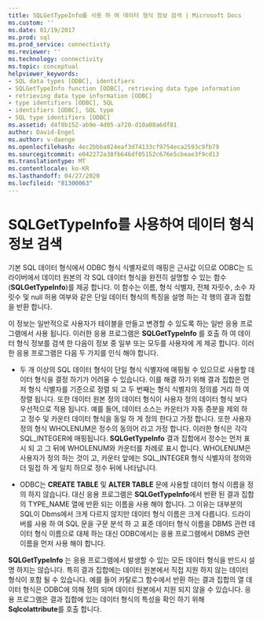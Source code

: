 ```yaml
---
title: SQLGetTypeInfo를 사용 하 여 데이터 형식 정보 검색 | Microsoft Docs
ms.custom: ''
ms.date: 01/19/2017
ms.prod: sql
ms.prod_service: connectivity
ms.reviewer: ''
ms.technology: connectivity
ms.topic: conceptual
helpviewer_keywords:
- SQL data types [ODBC], identifiers
- SQLGetTypeInfo function [ODBC], retrieving data type information
- retrieving data type information [ODBC]
- type identifiers [ODBC], SQL
- identifiers [ODBC], SQL type
- SQL type identifiers [ODBC]
ms.assetid: d4f8b152-ab9e-4d05-a720-d10a08a6df81
author: David-Engel
ms.author: v-daenge
ms.openlocfilehash: 4ec2bbba824eaf3d74133cf9754eca2593c9fb79
ms.sourcegitcommit: e042272a38fb646df05152c676e5cbeae3f9cd13
ms.translationtype: MT
ms.contentlocale: ko-KR
ms.lasthandoff: 04/27/2020
ms.locfileid: "81300063"
---
```

# <a name="retrieving-data-type-information-with-sqlgettypeinfo"></a>SQLGetTypeInfo를 사용하여 데이터 형식 정보 검색
기본 SQL 데이터 형식에서 ODBC 형식 식별자로의 매핑은 근사값 이므로 ODBC는 드라이버에서 데이터 원본의 각 SQL 데이터 형식을 완전히 설명할 수 있는 함수 (**SQLGetTypeInfo**)를 제공 합니다. 이 함수는 이름, 형식 식별자, 전체 자릿수, 소수 자릿수 및 null 허용 여부와 같은 단일 데이터 형식의 특징을 설명 하는 각 행의 결과 집합을 반환 합니다.  
  
 이 정보는 일반적으로 사용자가 테이블을 만들고 변경할 수 있도록 하는 일반 응용 프로그램에서 사용 됩니다. 이러한 응용 프로그램은 **SQLGetTypeInfo** 를 호출 하 여 데이터 형식 정보를 검색 한 다음이 정보 중 일부 또는 모두를 사용자에 게 제공 합니다. 이러한 응용 프로그램은 다음 두 가지를 인식 해야 합니다.  
  
-   두 개 이상의 SQL 데이터 형식이 단일 형식 식별자에 매핑될 수 있으므로 사용할 데이터 형식을 결정 하기가 어려울 수 있습니다. 이를 해결 하기 위해 결과 집합은 먼저 형식 식별자를 기준으로 정렬 되 고 두 번째는 형식 식별자의 정의를 거리 하 여 정렬 됩니다. 또한 데이터 원본 정의 데이터 형식이 사용자 정의 데이터 형식 보다 우선적으로 적용 됩니다. 예를 들어, 데이터 소스는 카운터가 자동 증분을 제외 하 고 정수 및 카운터 데이터 형식을 동일 하 게 정의 한다고 가정 합니다. 또한 사용자 정의 형식 WHOLENUM은 정수의 동의어 라고 가정 합니다. 이러한 형식은 각각 SQL_INTEGER에 매핑됩니다. **SQLGetTypeInfo** 결과 집합에서 정수는 먼저 표시 되 고 그 뒤에 WHOLENUM와 카운터를 차례로 표시 합니다. WHOLENUM은 사용자가 정의 하는 것이 고, 카운터 앞에는 SQL_INTEGER 형식 식별자의 정의와 더 밀접 하 게 일치 하므로 정수 뒤에 나타납니다.  
  
-   ODBC는 **CREATE TABLE** 및 **ALTER TABLE** 문에 사용할 데이터 형식 이름을 정의 하지 않습니다. 대신 응용 프로그램은 **SQLGetTypeInfo**에서 반환 된 결과 집합의 TYPE_NAME 열에 반환 되는 이름을 사용 해야 합니다. 그 이유는 대부분의 SQL이 Dbms에서 크게 다르지 않지만 데이터 형식 이름은 크게 다릅니다. 드라이버를 사용 하 여 SQL 문을 구문 분석 하 고 표준 데이터 형식 이름을 DBMS 관련 데이터 형식 이름으로 대체 하는 대신 ODBC에서는 응용 프로그램에서 DBMS 관련 이름을 먼저 사용 해야 합니다.  
  
 **SQLGetTypeInfo** 는 응용 프로그램에서 발생할 수 있는 모든 데이터 형식을 반드시 설명 하지는 않습니다. 특히 결과 집합에는 데이터 원본에서 직접 지원 하지 않는 데이터 형식이 포함 될 수 있습니다. 예를 들어 카탈로그 함수에서 반환 하는 결과 집합의 열 데이터 형식은 ODBC에 의해 정의 되며 데이터 원본에서 지원 되지 않을 수 있습니다. 응용 프로그램은 결과 집합에 있는 데이터 형식의 특성을 확인 하기 위해 **Sqlcolattribute**를 호출 합니다.
